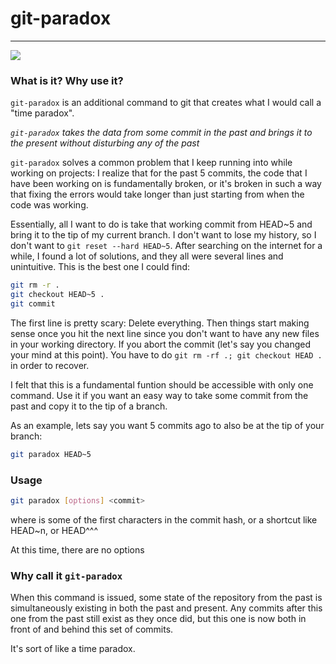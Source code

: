 # git-paradox
---
![](http://i.imgur.com/tnEG7.png)

### What is it? Why use it?
`git-paradox` is an additional command to git that creates what I would call a "time paradox".

*`git-paradox` takes the data from some commit in the past and brings it to the present without disturbing any of the past*

`git-paradox` solves a common problem that I keep running into while working on projects: I realize that for the past 5 commits, the code that I have been working on is fundamentally broken, or it's broken in such a way that fixing the errors would take longer than just starting from when the code was working.

Essentially, all I want to do is take that working commit from HEAD~5 and bring it to the tip of my current branch. I don't want to lose my history, so I don't want to `git reset --hard HEAD~5`.
After searching on the internet for a while, I found a lot of solutions, and they all were several lines and unintuitive. This is the best one I could find:

```bash
git rm -r .
git checkout HEAD~5 .
git commit
```

The first line is pretty scary: Delete everything. Then things start making sense once you hit the next line since you don't want to have any new files in your working directory. If you abort the commit (let's say you changed your mind at this point). You have to do `git rm -rf .; git checkout HEAD .` in order to recover.

I felt that this is a fundamental funtion should be accessible with only one command.
Use it if you want an easy way to take some commit from the past and copy it to the tip of a branch.

As an example, lets say you want 5 commits ago to also be at the tip of your branch:

```bash
git paradox HEAD~5
```

### Usage
```bash
git paradox [options] <commit>
```
where <commit> is some of the first characters in the commit hash, or a shortcut like HEAD~n, or HEAD^^^

At this time, there are no options

### Why call it `git-paradox`
When this command is issued, some state of the repository from the past is simultaneously existing in both the past and present. Any commits after this one from the past still exist as they once did, but this one is now both in front of and behind this set of commits.

It's sort of like a time paradox.
